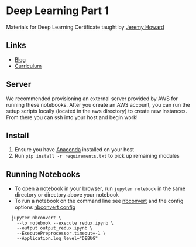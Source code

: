 # Deep Learning Part 1
Materials for Deep Learning Certificate taught by [Jeremy Howard](http://jhoward.fastmail.fm)

## Links

* [Blog](http://www.fast.ai/)
* [Curriculum](http://www.fast.ai/2016/10/08/curriculum/)

## Server

We recommended provisioning an external server provided by AWS for running these notebooks. After you create an AWS account, you can run the setup scripts locally (located in the aws directory) to create new instances. From there you can ssh into your host and begin work!

## Install

1. Ensure you have [Anaconda](https://www.continuum.io/downloads) installed on your host
2. Run `pip install -r requirements.txt` to pick up remaining modules

## Running Notebooks

* To open a notebook in your browser, run `jupyter notebook` in the same directory or directory above your notebook
* To run a notebook on the command line see [nbconvert](http://nbconvert.readthedocs.io/en/latest/execute_api.html) and the config options [nbconvert config](http://nbconvert.readthedocs.io/en/latest/config_options.html)
```
  jupyter nbconvert \
    --to notebook --execute redux.ipynb \
    --output output_redux.ipynb \
    --ExecutePreprocessor.timeout=-1 \
    --Application.log_level="DEBUG"
```
	  